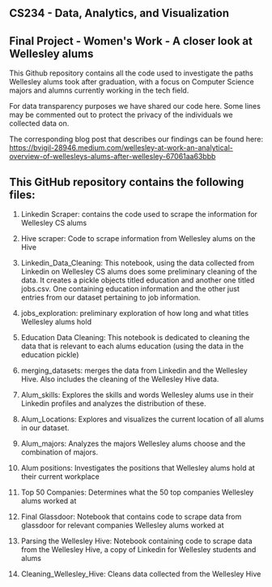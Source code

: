 ## CS234 - Data, Analytics, and Visualization

## Final Project - Women's Work - A closer look at Wellesley alums

This Github repository contains all the code used to investigate the paths Wellesley alums took after graduation, with a focus on Computer Science 
majors and alumns currently working in the tech field. 

For data transparency purposes we have shared our code here. Some lines may be commented out to protect the privacy of the individuals we collected data on.

The corresponding blog post that describes our findings can be found here: 
https://bvigil-28946.medium.com/wellesley-at-work-an-analytical-overview-of-wellesleys-alums-after-wellesley-67061aa63bbb 

## This GitHub repository contains the following files: 

1.	Linkedin Scraper: contains the code used to scrape the information for Wellesley CS alums

2.	Hive scraper: Code to scrape information from Wellesley alums on the Hive

3.	Linkedin_Data_Cleaning: This notebook, using the data collected from Linkedin on Wellesley CS alums does some preliminary cleaning of the data. It creates a pickle objects titled education and another one titled jobs.csv. One containing education information and the other just entries from our dataset pertaining to job information. 

4.	jobs_exploration: preliminary exploration of how long and what titles Wellesley alums hold 

5.	Education Data Cleaning: This notebook is dedicated to cleaning the data that is relevant to each alums education (using the data in the education pickle)

6.	merging_datasets: merges the data from Linkedin and the Wellesley Hive. Also includes the cleaning of the Wellesley Hive data.

7.	Alum_skills: Explores the skills and words Wellesley alums use in their Linkedin profiles and analyzes the distribution of these. 

8.	Alum_Locations: Explores and visualizes the current location of all alums in our dataset.

9.	Alum_majors: Analyzes the majors Wellesley alums choose and the combination of majors.

10. Alum positions: Investigates the positions that Wellesley alums hold at their current workplace

11. Top 50 Companies: Determines what the 50 top companies Wellesley alums worked at 

12. Final Glassdoor: Notebook that contains code to scrape data from glassdoor for relevant companies Wellesley alums worked at

13. Parsing the Wellesley Hive: Notebook containing code to scrape data from the Wellesley Hive, a copy of Linkedin for Wellesley students and alums

14. Cleaning_Wellesley_Hive: Cleans data collected from the Wellesley Hive

